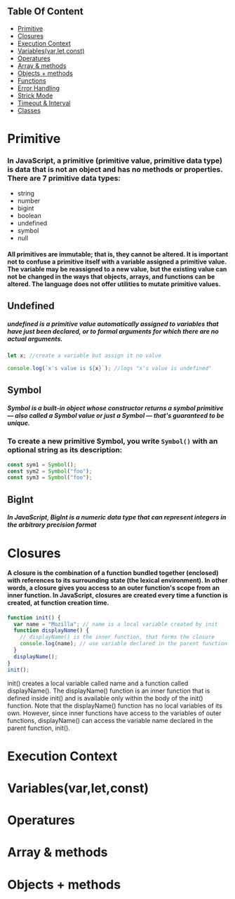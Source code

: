 ## Table Of Content
- [Primitive](#Primitive)
- [Closures](#Closures) 
- [Execution Context](#Execution-Context)
- [Variables(var,let,const)](#Variables(var,let,const))
- [Operatures](#Operators)
- [Array & methods](#Array-&-methods)
- [Objects + methods](#Objects-+-methods)
- [Functions](#Fuctions)
- [Error Handling](#Error-Handling)
- [Strick Mode](#Strict-Mode)
- [Timeout & Interval](#Timeout-&-Interval)
- [Classes](#Classes)

# Primitive
### In JavaScript, a primitive (primitive value, primitive data type) is data that is not an object and has no methods or properties. There are 7 primitive data types:

- string
- number
- bigint
- boolean
- undefined
- symbol
- null

#### All primitives are immutable; that is, they cannot be altered. It is important not to confuse a primitive itself with a variable assigned a primitive value. The variable may be reassigned to a new value, but the existing value can not be changed in the ways that objects, arrays, and functions can be altered. The language does not offer utilities to mutate primitive values.

## Undefined
##### undefined is a primitive value automatically assigned to variables that have just been declared, or to formal arguments for which there are no actual arguments.

```js
let x; //create a variable but assign it no value

console.log(`x's value is ${x}`); //logs "x's value is undefined"
```
## Symbol
##### Symbol is a built-in object whose constructor returns a symbol primitive — also called a Symbol value or just a Symbol — that's guaranteed to be unique.

### To create a new primitive Symbol, you write `Symbol()` with an optional string as its description:

```js
const sym1 = Symbol();
const sym2 = Symbol("foo");
const sym3 = Symbol("foo");
```

## BigInt
##### In JavaScript, BigInt is a numeric data type that can represent integers in the arbitrary precision format

# Closures
#### A closure is the combination of a function bundled together (enclosed) with references to its surrounding state (the lexical environment). In other words, a closure gives you access to an outer function's scope from an inner function. In JavaScript, closures are created every time a function is created, at function creation time.

```js
function init() {
  var name = "Mozilla"; // name is a local variable created by init
  function displayName() {
    // displayName() is the inner function, that forms the closure
    console.log(name); // use variable declared in the parent function
  }
  displayName();
}
init();
```

init() creates a local variable called name and a function called displayName(). The displayName() function is an inner function that is defined inside init() and is available only within the body of the init() function. Note that the displayName() function has no local variables of its own. However, since inner functions have access to the variables of outer functions, displayName() can access the variable name declared in the parent function, init().

# Execution Context


# Variables(var,let,const)


# Operatures

# Array & methods


# Objects + methods



